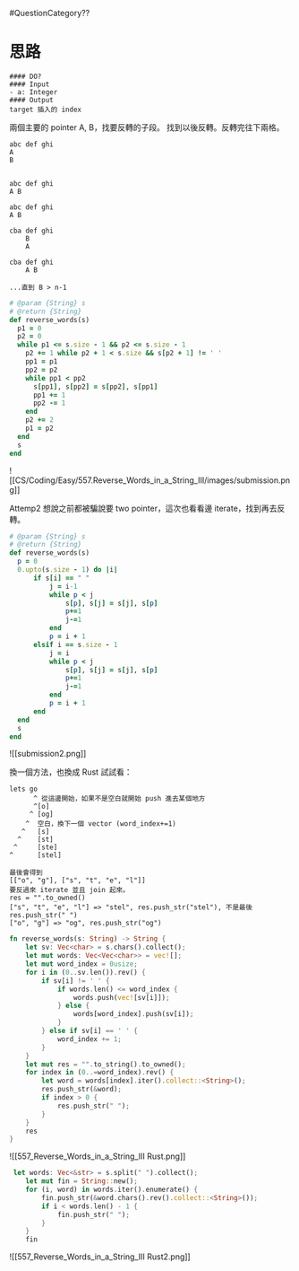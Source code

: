 #QuestionCategory??

# 思路

```ad-note
#### DO?
#### Input
- a: Integer
#### Output
target 插入的 index
```

兩個主要的 pointer A, B，找要反轉的子段。
找到以後反轉。反轉完往下兩格。

```plaintext
abc def ghi
A
B


abc def ghi
A B

abc def ghi
A B

cba def ghi
    B
	A

cba def ghi
    A B

...直到 B > n-1
```

```ruby
# @param {String} s
# @return {String}
def reverse_words(s)
  p1 = 0
  p2 = 0
  while p1 <= s.size - 1 && p2 <= s.size - 1
    p2 += 1 while p2 + 1 < s.size && s[p2 + 1] != ' '
    pp1 = p1
    pp2 = p2
    while pp1 < pp2
      s[pp1], s[pp2] = s[pp2], s[pp1]
      pp1 += 1
      pp2 -= 1
    end
    p2 += 2
    p1 = p2
  end
  s
end
```

![[CS/Coding/Easy/557.Reverse_Words_in_a_String_III/images/submission.png]]

Attemp2
想說之前都被騙說要 two pointer，這次也看看邊 iterate，找到再去反轉。

```ruby
# @param {String} s
# @return {String}
def reverse_words(s)
  p = 0
  0.upto(s.size - 1) do |i|
      if s[i] == " "
          j = i-1
          while p < j
              s[p], s[j] = s[j], s[p]
              p+=1
              j-=1
          end
          p = i + 1
      elsif i == s.size - 1
          j = i
          while p < j
              s[p], s[j] = s[j], s[p]
              p+=1
              j-=1
          end
          p = i + 1
      end
  end
  s
end
```
![[submission2.png]]

換一個方法，也換成 Rust 試試看：
```plaintext
lets go
      ^ 從這邊開始，如果不是空白就開始 push 進去某個地方
      ^[o]
     ^ [og]
    ^  空白，換下一個 vector (word_index+=1)
   ^   [s] 
  ^    [st]
 ^     [ste]
^      [stel]

最後會得到
[["o", "g"], ["s", "t", "e", "l"]]
要反過來 iterate 並且 join 起來。
res = "".to_owned()
["s", "t", "e", "l"] => "stel", res.push_str("stel"), 不是最後 res.push_str(" ")
["o", "g"] => "og", res.push_str("og")
```

```rust
fn reverse_words(s: String) -> String {
    let sv: Vec<char> = s.chars().collect();
    let mut words: Vec<Vec<char>> = vec![];
    let mut word_index = 0usize;
    for i in (0..sv.len()).rev() {
        if sv[i] != ' ' {
            if words.len() <= word_index {
                words.push(vec![sv[i]]);
            } else {
                words[word_index].push(sv[i]);
            }
        } else if sv[i] == ' ' {
            word_index += 1;
        }
    }
    let mut res = "".to_string().to_owned();
    for index in (0..=word_index).rev() {
        let word = words[index].iter().collect::<String>();
        res.push_str(&word);
        if index > 0 {
            res.push_str(" ");
        }
    }
    res
}
```

![[557_Reverse_Words_in_a_String_III Rust.png]]

```rust
 let words: Vec<&str> = s.split(" ").collect();
    let mut fin = String::new();
    for (i, word) in words.iter().enumerate() {
        fin.push_str(&word.chars().rev().collect::<String>());
        if i < words.len() - 1 {
            fin.push_str(" ");
        }
    }
    fin
```

![[557_Reverse_Words_in_a_String_III Rust2.png]]